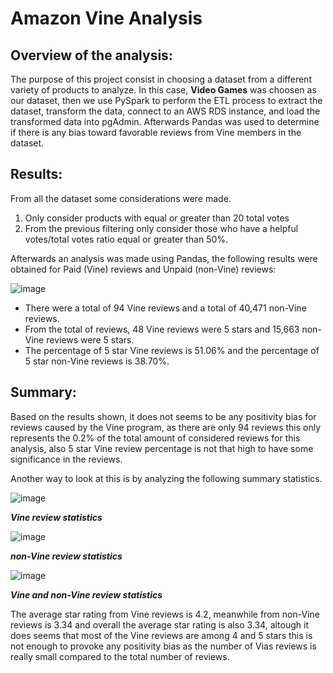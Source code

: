 # Amazon Vine Analysis

## Overview of the analysis:

The purpose of this project consist in choosing a dataset from a different variety of products to analyze. In this case, **Video Games** was choosen as our dataset, then we use PySpark to perform the ETL process to extract the dataset, transform the data, connect to an AWS RDS instance, and load the transformed data into pgAdmin. Afterwards Pandas was used to determine if there is any bias toward favorable reviews from Vine members in the dataset.

## Results:
From all the dataset some considerations were made.
 1. Only consider products with equal or greater than 20 total votes
 2. From the previous filtering only consider those who have a helpful votes/total votes ratio equal or greater than 50%.
 
Afterwards an analysis was made using Pandas, the following results were obtained for Paid (Vine) reviews and Unpaid (non-Vine) reviews:

![image](https://user-images.githubusercontent.com/83261520/135560142-f070ebd0-f148-4282-9c55-8c6743af8d69.png)

- There were a total of 94 Vine reviews and a total of 40,471 non-Vine reviews. 
- From the total of reviews, 48 Vine reviews were 5 stars and 15,663 non-Vine reviews were 5 stars. 
- The percentage of 5 star Vine reviews is 51.06% and the percentage of 5 star non-Vine reviews is 38.70%.

## Summary:

Based on the results shown, it does not seems to be any positivity bias for reviews caused by the Vine program, as there are only 94 reviews this only represents the 0.2% of the total amount of considered reviews for this analysis, also 5 star Vine review percentage is not that high to have some significance in the reviews.

Another way to look at this is by analyzing the following summary statistics.

![image](https://user-images.githubusercontent.com/83261520/135564099-f1a17197-471a-411d-b6b3-70eb3af5964a.png)

***Vine review statistics***

![image](https://user-images.githubusercontent.com/83261520/135564144-0a91fba9-b2d5-48a8-ba69-6cdd4d6a2589.png)

***non-Vine review statistics***

![image](https://user-images.githubusercontent.com/83261520/135564184-05f2be7e-e777-43cb-83ff-d8de509875ab.png)

***Vine and non-Vine review statistics***

The average star rating from Vine reviews is 4.2, meanwhile from non-Vine reviews is 3.34 and overall the average star rating is also 3.34, altough it does seems that most of the Vine reviews are among 4 and 5 stars this is not enough to provoke any positivity bias as the number of Vias reviews is really small compared to the total number of reviews.
